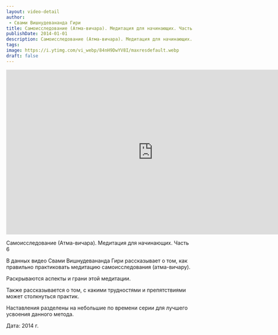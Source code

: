 ```yaml
---
layout: video-detail
author:
 - Свами Вишнудевананда Гири
title: Самоисследование (Атма-вичара). Медитация для начинающих. Часть 6
publishDate: 2014-01-01
description: Самоисследование (Атма-вичара). Медитация для начинающих. Часть 6
tags: 
image: https://i.ytimg.com/vi_webp/84nH9DwYV8I/maxresdefault.webp
draft: false
---
```


<iframe width="790" height="444" src="https://www.youtube.com/embed/84nH9DwYV8I" frameborder="0" allowfullscreen=""></iframe> 

Самоисследование (Атма-вичара). Медитация для начинающих. Часть 6

 В данных видео Свами Вишнудевананда Гири рассказывает о том, как правильно практиковать медитацию самоисследования (атма-вичару).

 Раскрываются аспекты и грани этой медитации.

 Также рассказывается о том, с какими трудностями и препятствиями может столкнуться практик.

 Наставления разделены на небольшие по времени серии для лучшего усвоения данного метода.

  
 Дата: 2014 г.

  

 